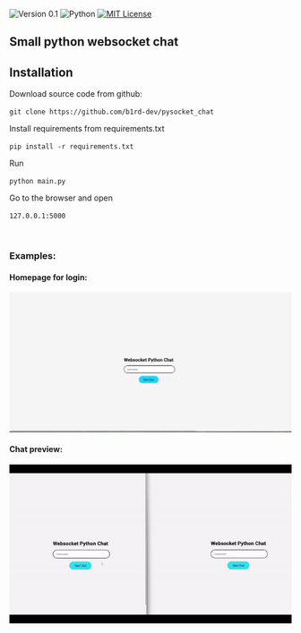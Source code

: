 ![Version 0.1](https://img.shields.io/badge/Version%200.1-FFC832?style=for-the-badge&logoColor=white)
![Python](https://img.shields.io/badge/Python-004772?style=for-the-badge&logo=python&logoColor=ffff00)
[![MIT License](https://img.shields.io/badge/MIT%20License-004772?style=for-the-badge&logo=license&logoColor=white)](https://github.com/b1rd-dev/PIGEON/blob/master/LICENSE.md)

## Small python websocket chat

## Installation

Download source code from github: 

`git clone https://github.com/b1rd-dev/pysocket_chat`

Install requirements from requirements.txt

`pip install -r requirements.txt`

Run

`python main.py`

Go to the browser and open

`127.0.0.1:5000`

<br />

### Examples:

#### Homepage for login:
[<img src="./examples/login_page.png" width="900px"/>](https://github.com/b1rd-dev/pysocket_chat/blob/main/examples/login_page.png)

#### Chat preview:
[<img src="./examples/video_example.gif" width="900px"/>](https://github.com/b1rd-dev/pysocket_chat/blob/main/examples/video_example.gif)
